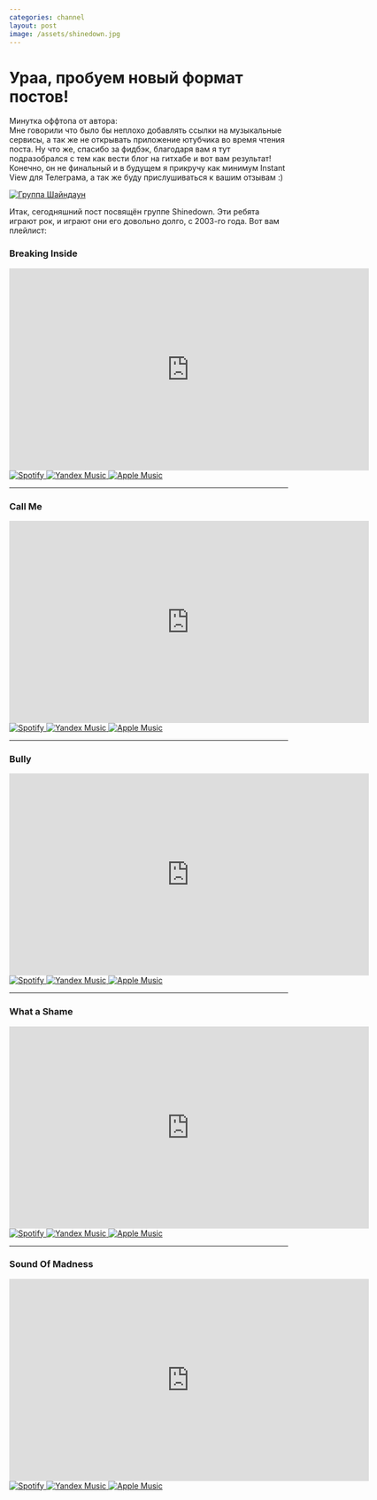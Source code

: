 ```yaml
---
categories: channel
layout: post
image: /assets/shinedown.jpg
---
```

# Ураа, пробуем новый формат постов!

Минутка оффтопа от автора:\
Мне говорили что было бы неплохо добавлять ссылки на музыкальные сервисы, а так же не открывать
приложение ютубчика во время чтения поста. Ну что же, спасибо за фидбэк, благодаря вам я тут
подразобрался с тем как вести блог на гитхабе и вот вам результат! Конечно, он не финальный и в
будущем я прикручу как минимум Instant View для Телеграма, а так же буду прислушиваться к вашим отзывам :)

[![Группа Шайндаун](/assets/shinedown.jpg)](http://loolzrules.github.io/)

Итак, сегодняшний пост посвящён группе Shinedown. Эти ребята играют рок,
и играют они его довольно долго, с 2003-го года. Вот вам плейлист:

### Breaking Inside
<iframe width="650" height="365" src="https://www.youtube-nocookie.com/embed/9Bli8yJTRd4" frameborder="0" allow="encrypted-media; picture-in-picture" allowfullscreen></iframe>
<div class="badge-wrap">
<a href="https://open.spotify.com/track/1clfqPOzkRT14PAICrlu4J" target="_blank">
<img alt="Spotify" src="/assets/spotify.svg" class="badge">
</a>
<a href="https://music.yandex.by/album/1084871/track/135715" target="_blank">
<img alt="Yandex Music" src="/assets/yandex_music.svg" class="badge">
</a>
<a href="https://music.apple.com/us/album/breaking-inside/279812117?i=279812263" target="_blank">
<img alt="Apple Music" src="/assets/apple_music.svg" class="badge">
</a>
</div>

<hr>

### Call Me
<iframe width="650" height="365" src="https://www.youtube-nocookie.com/embed/PuDzAQriQP0" frameborder="0" allow="encrypted-media; picture-in-picture" allowfullscreen></iframe>
<div class="badge-wrap">
<a href="https://open.spotify.com/track/2nBWxgSZ79w9l6t2rUg6pl?si=ngZeGraLRmCBXQkBHHl99g" target="_blank">
<img alt="Spotify" src="/assets/spotify.svg" class="badge">
</a>
<a href="https://music.yandex.by/album/1084871/track/135711" target="_blank">
<img alt="Yandex Music" src="/assets/yandex_music.svg" class="badge">
</a>
<a href="https://music.apple.com/us/album/call-me/279812117?i=279812315" target="_blank">
<img alt="Apple Music" src="/assets/apple_music.svg" class="badge">
</a>
</div>

<hr>

### Bully
<iframe width="650" height="365" src="https://www.youtube-nocookie.com/embed/Y7NVxAMQn_I" frameborder="0" allow="encrypted-media; picture-in-picture" allowfullscreen></iframe>
<div class="badge-wrap">
<a href="https://open.spotify.com/track/0Ldlex2J63L6Dop9Pk2Rz9?si=i-2yfSYKRzWGhDQ6jS951Q" target="_blank">
<img alt="Spotify" src="/assets/spotify.svg" class="badge">
</a>
<a href="https://music.yandex.by/album/435136/track/3608557" target="_blank">
<img alt="Yandex Music" src="/assets/yandex_music.svg" class="badge">
</a>
<a href="https://music.apple.com/us/album/bully/499945669?i=499945671" target="_blank">
<img alt="Apple Music" src="/assets/apple_music.svg" class="badge">
</a>
</div>

<hr>

### What a Shame
<iframe width="650" height="365" src="https://www.youtube-nocookie.com/embed/q4O_1MdWVo4" frameborder="0" allow="encrypted-media; picture-in-picture" allowfullscreen></iframe>
<div class="badge-wrap">
<a href="https://open.spotify.com/track/7oA2oLRylvnkJ2hTGEHfvY?si=fuszzJUhRkGrTTtAfCdOVw" target="_blank">
<img alt="Spotify" src="/assets/spotify.svg" class="badge">
</a>
<a href="https://music.yandex.by/album/1084871/track/135718" target="_blank">
<img alt="Yandex Music" src="/assets/yandex_music.svg" class="badge">
</a>
<a href="https://music.apple.com/us/album/what-a-shame/279812117?i=279812254" target="_blank">
<img alt="Apple Music" src="/assets/apple_music.svg" class="badge">
</a>
</div>

<hr>

### Sound Of Madness
<iframe width="650" height="365" src="https://www.youtube-nocookie.com/embed/WGt-8adyabk" frameborder="0" allow="encrypted-media; picture-in-picture" allowfullscreen></iframe>
<div class="badge-wrap">
<a href="https://open.spotify.com/track/0W9Xvd4Qx1aZPxEi94vgRY?si=i0okL8bdRoGS2d0ng8NYmg" target="_blank">
<img alt="Spotify" src="/assets/spotify.svg" class="badge">
</a>
<a href="https://music.yandex.by/album/1084871/track/135498" target="_blank">
<img alt="Yandex Music" src="/assets/yandex_music.svg" class="badge">
</a>
<a href="https://music.apple.com/us/album/sound-of-madness/279812117?i=279812223" target="_blank">
<img alt="Apple Music" src="/assets/apple_music.svg" class="badge">
</a>
</div>

